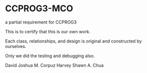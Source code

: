 # CCPROG3-MCO
a partial requirement for CCPROG3

This is to certify that this is our own work.

Each class, relationships, and design is original and constructed by ourselves.

Only we did the testing and debugging also.

 David Joshua M. Corpuz
 Harvey Shawn A. Chua
